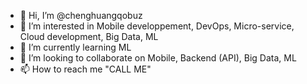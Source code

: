 - 👋 Hi, I’m @chenghuangqobuz
- 👀 I’m interested in Mobile developpement, DevOps, Micro-service, Cloud development, Big Data, ML
- 🌱 I’m currently learning ML
- 💞️ I’m looking to collaborate on Mobile, Backend (API), Big Data, ML
- 📫 How to reach me "CALL ME"

<!---
chenghuangqobuz/chenghuangqobuz is a ✨ special ✨ repository because its `README.md` (this file) appears on your GitHub profile.
You can click the Preview link to take a look at your changes.
--->
